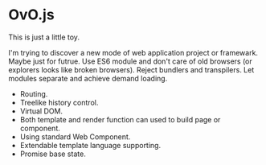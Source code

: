 OvO.js
================================

This is just a little toy.

I'm trying to discover a new mode of web application project or framewark.
Maybe just for futrue.
Use ES6 module and don't care of old browsers (or explorers looks like broken browsers).
Reject bundlers and transpilers. Let modules separate and achieve demand loading.

* Routing.
* Treelike history control.
* Virtual DOM.
* Both template and render function can used to build page or component.
* Using standard Web Component.
* Extendable template language supporting.
* Promise base state.
